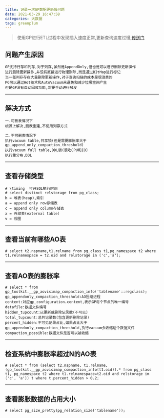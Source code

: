```yaml
---
title: 记录一次GP数据更新慢问题
date: 2021-03-29 16:47:58
categories: 大数据
tags: greenplum
---
```


> 使用GP进行ETL过程中发现插入速度正常,更新查询速度过慢,[传送门](https://blog.csdn.net/xfg0218/article/details/83031550)

<!-- more -->

## 问题产生原因
```
GP支持行存和列存,对于列存,虽然是AppendOnly,但也是可以进行删除更新操作
进行删除更新操作,并没有直接进行物理删除,而是通过BItMap进行标记
当一张列存存在大量删除更新操作,对于查询扫描的成本是很浪费的
PG可以通过Hot技术和AutoVacuum来避免和减少垃圾空间产生
但是GP没有自动回收功能,需要手动进行触发
```

---

## 解决方式
```
一.可删表情况下
根源上解决,删表重建,不使用列存方式

二.不可删表情况下
执行vacuum table,共享锁(但是需要膨胀率大于gp_append_only_compaction_threshold)
执行vacuum full table,DDL锁(很吃CPU和IO)
执行重分布,DDL
```

---

## 查看存储类型
```
# \timing  打开SQL执行时间
# select distinct relstorage from pg_class;
h = 堆表(heap),索引
a = append only row存储表
c = append only column存储表
x = 外部表(external table)
v = 视图
```

---

## 查看当前有哪些AO表
```
# select t2.nspname,t1.relname from pg_class t1,pg_namespace t2 where t1.relnamespace = t2.oid and relstorage in ('c','a');
```

---

## 查看AO表的膨胀率
```
# select * from gp_toolkit.__gp_aovisimap_compaction_info('tablename'::regclass);
gp_appendonly_compaction_threshold:AO压缩进程
content:对应gp_configuration.content,表示GP每个节点的唯一编号
datafile:数据文件编号
hidden_tupcount:已更新或删除记录数(不可见)
total_tupcount:总共记录数(包含更新删除记录)
percent_hidden:不可见记录占比,如果占比大于gp_appendonly_compaction_threshold,执行vacuum会收缩这个数据文件
compaction_possible:数据文件是否可以被收缩
```

---

## 检查系统中膨胀率超过N的AO表
```
# select * from (select t2.nspname, t1.relname, (gp_toolkit.__gp_aovisimap_compaction_info(t1.oid)).* from pg_class t1, pg_namespace t2 where t1.relnamespace=t2.oid and relstorage in ('c', 'a')) t where t.percent_hidden > 0.2;
```

---

## 查看膨胀数据的占用大小
```
# select pg_size_pretty(pg_relation_size('tablename'));
```